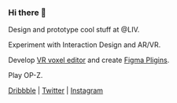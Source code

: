 ### Hi there 👋

Design and prototype cool stuff at @LIV.

Experiment with Interaction Design and AR/VR. 

Develop [VR voxel editor](https://twitter.com/Volorf/status/1305406161710125056) and create [Figma Pligins](https://www.figma.com/@volorf).

Play OP-Z.

[Dribbble](https://dribbble.com/Volorf) | [Twitter](https://twitter.com/Volorf) | [Instagram](https://www.instagram.com/olegdesignfrolov/)
